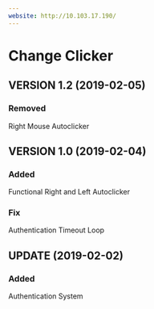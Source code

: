 ```yaml
---
website: http://10.103.17.190/
---
```


# Change Clicker

## VERSION 1.2 (2019-02-05)

### Removed

Right Mouse Autoclicker

## VERSION 1.0 (2019-02-04)

### Added

Functional Right and Left Autoclicker

### Fix

Authentication Timeout Loop

## UPDATE (2019-02-02)

### Added

Authentication System
